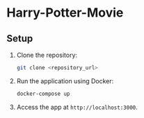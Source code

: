 # Harry-Potter-Movie 
## Setup  
1. Clone the repository:  
   ```bash
   git clone <repository_url>
   ```  
2. Run the application using Docker:
   ```bash
   docker-compose up
   ```
3. Access the app at `http://localhost:3000`.  
